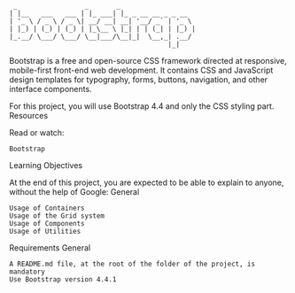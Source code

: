 ```
 _                 _       _
| |__   ___   ___ | |_ ___| |_ _ __ __ _ _ __
| '_ \ / _ \ / _ \| __/ __| __| '__/ _` | '_ \
| |_) | (_) | (_) | |_\__ \ |_| | | (_| | |_) |
|_.__/ \___/ \___/ \__|___/\__|_|  \__,_| .__/
                                        |_|
```

Bootstrap is a free and open-source CSS framework directed at responsive, mobile-first front-end web development. It contains CSS and JavaScript design templates for typography, forms, buttons, navigation, and other interface components.

For this project, you will use Bootstrap 4.4 and only the CSS styling part.
Resources

Read or watch:

    Bootstrap

Learning Objectives

At the end of this project, you are expected to be able to explain to anyone, without the help of Google:
General

    Usage of Containers
    Usage of the Grid system
    Usage of Components
    Usage of Utilities

Requirements
General

    A README.md file, at the root of the folder of the project, is mandatory
    Use Bootstrap version 4.4.1
